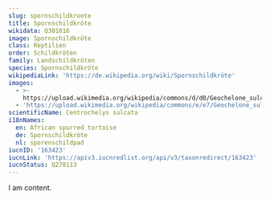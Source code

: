 ```yaml
---
slug: spornschildkroete
title: Spornschildkröte
wikidata: Q301016
image: Spornschildkröte
class: Reptilien
order: Schildkröten
family: Landschildkröten
species: Spornschildkröte
wikipediaLink: 'https://de.wikipedia.org/wiki/Spornschildkröte'
images:
  - >-
    https://upload.wikimedia.org/wikipedia/commons/d/d0/Geochelone_sulcata_-Oakland_Zoo_-feeding-8a.jpg
  - 'https://upload.wikimedia.org/wikipedia/commons/e/e7/Geochelone_sulcata.jpg'
scientificName: Centrochelys sulcata
i18nNames:
  en: African spurred tortoise
  de: Spornschildkröte
  nl: sporenschildpad
iucnID: '163423'
iucnLink: 'https://apiv3.iucnredlist.org/api/v3/taxonredirect/163423'
iucnStatus: Q278113
---
```


I am content.

